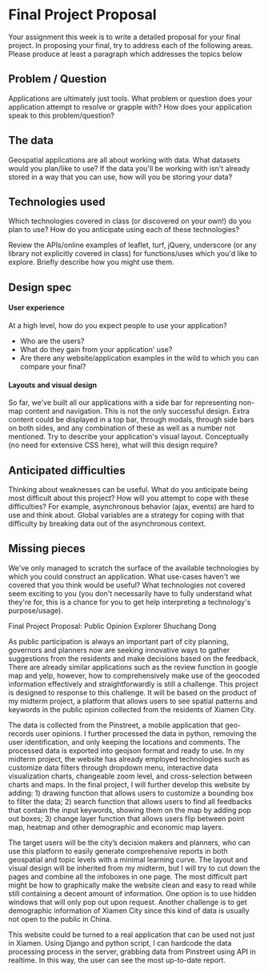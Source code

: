 # Final Project Proposal

Your assignment this week is to write a detailed proposal for your final
project. In proposing your final, try to address each of the following
areas. Please produce at least a paragraph which addresses the topics below

## Problem / Question

Applications are ultimately just tools. What problem or question does
your application attempt to resolve or grapple with? How does your
application speak to this problem/question?

## The data

Geospatial applications are all about working with data. What datasets
would you plan/like to use? If the data you'll be working with isn't
already stored in a way that you can use, how will you be storing your data?

## Technologies used

Which technologies covered in class (or discovered on your own!) do you
plan to use? How do you anticipate using each of these technologies?

Review the APIs/online examples of leaflet, turf, jQuery, underscore (or
any library not explicitly covered in class) for functions/uses which
you'd like to explore. Briefly describe how you might use them.

## Design spec

#### User experience

At a high level, how do you expect people to use your application?
- Who are the users?
- What do they gain from your application' use?
- Are there any website/application examples in the wild to which you can compare your final?

#### Layouts and visual design

So far, we've built all our applications with a side bar for
representing non-map content and navigation. This is not the only
successful design. Extra content could be displayed in a top bar,
through modals, through side bars on both sides, and any combination of
these as well as a number not mentioned. Try to describe your
application's visual layout. Conceptually (no need for extensive CSS
here), what will this design require?

## Anticipated difficulties

Thinking about weaknesses can be useful. What do you anticipate being
most difficult about this project? How will you attempt to cope with
these difficulties? For example, asynchronous behavior (ajax, events)
are hard to use and think about. Global variables are a strategy for
coping with that difficulty by breaking data out of the asynchronous
context.

## Missing pieces
 
We've only managed to scratch the surface of the available technologies
by which you could construct an application. What use-cases haven't we covered
that you think would be useful? What technologies not covered seem exciting to
you (you don't necessarily have to fully understand what they're for,
this is a chance for you to get help interpreting a technology's
purpose/usage).


Final Project Proposal: Public Opinion Explorer
Shuchang Dong

As public participation is always an important part of city planning, governors and planners now are seeking innovative ways to gather suggestions from the residents and make decisions based on the feedback, There are already similar applications such as the review function in google map and yelp, however, how to comprehensively make use of the geocoded information effectively and straightforwardly is still a challenge. This project is designed to response to this challenge. It will be based on the product of my midterm project, a platform that allows users to see spatial patterns and keywords in the public opinion collected from the residents of Xiamen City. 

The data is collected from the Pinstreet, a mobile application that geo-records user opinions. I further processed the data in python, removing the user identification, and only keeping the locations and comments. The processed data is exported into geojson format and ready to use.
In my midterm project, the website has already employed technologies such as customize data filters through dropdown menu, interactive data visualization charts, changeable zoom level,  and cross-selection between charts and maps. In the final project, I will further develop this website by adding: 1) drawing function that allows users to customize a bounding box to filter the data; 2) search function that allows users to find all feedbacks that contain the input keywords, showing them on the map by adding pop out boxes; 3) change layer function that allows users flip between point map, heatmap and other demographic and economic map layers.

The target users will be the city’s decision makers and planners, who can use this platform to easily generate comprehensive reports in both geospatial and topic levels with a minimal learning curve. The layout and visual design will be inherited from my midterm, but I will try to cut down the pages and combine all the infoboxes in one page. The most difficult part might be how to graphically make the website clean and easy to read while still containing a decent amount of information. One option is to use hidden windows that will only pop out upon request. Another challenge is to get demographic information of Xiamen City since this kind of data is usually not open to the public in China. 

This website could be turned to a real application that can be used not just in Xiamen. Using Django and python script, I can hardcode the data processing process in the server, grabbing data from Pinstreet using API in realtime. In this way, the user can see the most up-to-date report.


